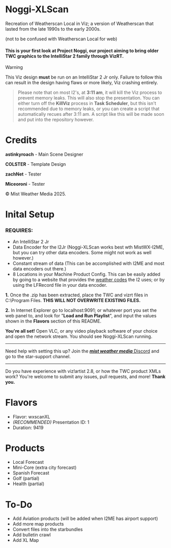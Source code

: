 # Noggi-XLScan
Recreation of Weatherscan Local in Viz; a version of Weatherscan that lasted from the late 1990s to the early 2000s.

(not to be confused with Weatherscan Local for web)

#### This is your first look at Project Noggi, our project aiming to bring older TWC graphics to the IntelliStar 2 family through VizRT.



>[!WARNING]
> This Viz design **must** be run on an IntelliStar 2 Jr only. Failure to follow this can result in the design having flaws or more likely, Viz crashing entirely.

> Please note that on most I2's, at **3:11 am**, it will kill the Viz process to prevent memory leaks. This will also stop the presentation. You can either turn off the **KillViz** process in **Task Scheduler**, but this isn't recommended due to memory leaks, or you can create a script that automatically recues after 3:11 am. A script like this will be made soon and put into the repository however.

# Credits

**astinkyroach** - Main Scene Designer

**COLSTER** - Template Design

**zachNet** - Tester

**Miceoroni** - Tester

© Mist Weather Media 2025.

# Inital Setup

### REQUIRES:

 - An IntelliStar 2 Jr
 - Data Encoder for the I2Jr (Noggi-XLScan works best wth MistWX-I2ME, but you can try other data encoders. Some might not work as well however.)
 - Constant stream of data (This can be accomplished with I2ME and most data encoders out there.)
 - 8 Locations in your Machine Product Config. This can be easily added by going to a website that provides the [weather codes](https://weather.codes/united-states-of-america/) the I2 uses; or by using the LFRecord file in your data encoder.

**1.** Once the .zip has been extracted, place the TWC and vizrt files in C:\Program Files\. **THIS WILL NOT OVERWRITE EXISTING FILES.**

**2.** In Internet Explorer go to localhost:9091; or whatever port you set the web panel to, and look for "**Load and Run Playlist**", and input the values shown in the **Flavors** section of this README.

**You're all set!** Open VLC, or any video playback software of your choice and open the network stream. You should see Noggi-XLScan running.

---------

Need help with setting this up? Join the [***mist weather media*** Discord](https://discord.gg/hV2w5sZQxz) and go to the star-support channel.

---------

Do you have experience with viz!artist 2.8, or how the TWC product XMLs work? You're welcome to submit any issues, pull requests, and more! **Thank you.**

# Flavors

- Flavor: wxscanXL
- *(RECOMMENDED)* Presentation ID: 1
- Duration: 9419


# Products

- Local Forecast
- Mini-Core (extra city forecast)
- Spanish Forecast
- Golf (partial)
- Health (partial)

# To-Do

- Add Aviation products (will be added when I2ME has airport support)
- Add more map products
- Convert files into the starbundles
- Add bulletin crawl
- Add XL Map
